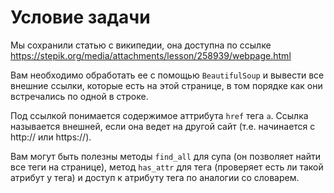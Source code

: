 # Условие задачи

Мы сохранили статью с википедии, она доступна по ссылке https://stepik.org/media/attachments/lesson/258939/webpage.html

Вам необходимо обработать ее с помощью `BeautifulSoup` и вывести все внешние ссылки, которые есть на этой странице, в том порядке как они встречались по одной в строке.

Под ссылкой понимается содержимое аттрибута `href` тега `a`. Ссылка называется внешней, если она ведет на другой сайт (т.е. начинается с http:// или https://).

Вам могут быть полезны методы `find_all` для супа (он позволяет найти все теги на странице), метод `has_attr` для тега (проверяет есть ли такой атрибут у тега) и доступ к атрибуту тега по аналогии со словарем.
